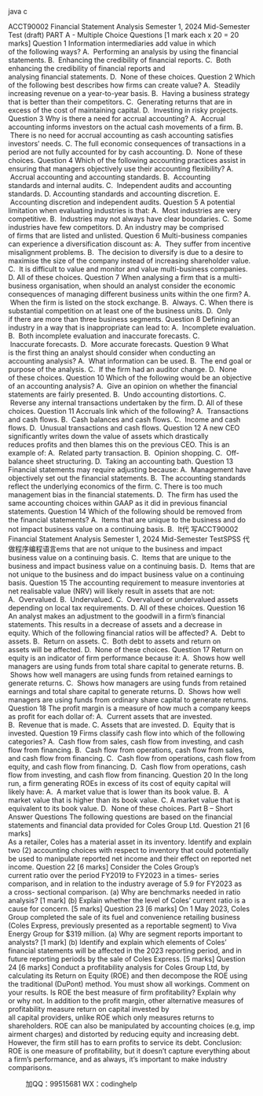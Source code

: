java c

ACCT90002 Financial Statement Analysis 
Semester 1, 2024 
Mid-Semester Test (draft) 
PART A - Multiple Choice Questions [1 mark each x 20 = 20 marks] 
Question 1 
Information intermediaries add value in which of the following ways?
A.  Performing an analysis by using the financial statements.
B.  Enhancing the credibility of financial reports.
C.  Both enhancing the credibility of financial reports and analysing financial statements.
D.  None of these choices.
Question 2 
Which of the following best describes how firms can create value?
A.  Steadily increasing revenue on a year-to-year basis.
B.  Having a business strategy that is better than their competitors.
C.  Generating returns that are in excess of the cost of maintaining capital.
D.  Investing in risky projects.
Question 3 
Why is there a need for accrual accounting?
A.  Accrual accounting informs investors on the actual cash movements of a firm.
B.  There is no need for accrual accounting as cash accounting satisfies investors’ needs.
C. The full economic consequences of transactions in a period are not fully accounted for by cash accounting.
D.  None of these choices.
Question 4 
Which of the following accounting practices assist in ensuring that managers objectively use their accounting flexibility?
A.  Accrual accounting and accounting standards.
B.  Accounting standards and internal audits.
C.  Independent audits and accounting standards.
D. Accounting standards and accounting discretion.
E.  Accounting discretion and independent audits.
Question 5 
A potential limitation when evaluating industries is that:
A.  Most industries are very competitive.
B.  Industries may not always have clear boundaries.
C.  Some industries have few competitors.
D. An industry may be comprised of firms that are listed and unlisted.
Question 6 
Multi-business companies can experience a diversification discount as:
A.  They suffer from incentive misalignment problems.
B.  The decision to diversify is due to a desire to maximise the size of the company instead of increasing shareholder value.
C.  It is difficult to value and monitor and value multi-business companies.
D. All of these choices.
Question 7 
When analysing a firm that is a multi-business organisation, when should an analyst consider the economic consequences of managing different business units within the one firm?
A.  When the firm is listed on the stock exchange.
B.  Always.
C. When there is substantial competition on at least one of the business units.
D.  Only if there are more than three business segments.
Question 8 
Defining an industry in a way that is inappropriate can lead to:
A.  Incomplete evaluation.
B.  Both incomplete evaluation and inaccurate forecasts.
C.  Inaccurate forecasts.
D.  More accurate forecasts.
Question 9 
What is the first thing an analyst should consider when conducting an accounting analysis?
A.  What information can be used.
B.  The end goal or purpose of the analysis.
C.  If the firm had an auditor change.
D.  None of these choices.
Question 10 
Which of the following would be an objective of an accounting analysis?
A.  Give an opinion on whether the financial statements are fairly presented.
B.  Undo accounting distortions.
C.  Reverse any internal transactions undertaken by the firm.
D. All of these choices.
Question 11 
Accruals link which of the following?
A.  Transactions and cash flows.
B.  Cash balances and cash flows.
C.  Income and cash flows.
D.  Unusual transactions and cash flows.
Question 12 
A new CEO significantly writes down the value of assets which drastically reduces profits and then blames this on the previous CEO. This is an example of:
A.  Related party transaction.
B.  Opinion shopping.
C.  Off-balance sheet structuring.
D.  Taking an accounting bath.
Question 13 
Financial statements may require adjusting because:
A.  Management have objectively set out the financial statements.
B.  The accounting standards reflect the underlying economics of the firm.
C. There is too much management bias in the financial statements.
D.  The firm has used the same accounting choices within GAAP as it did in previous financial statements.
Question 14 
Which of the following should be removed from the financial statements?
A.  Items that are unique to the business and do not impact business value on a continuing basis.
B.  It代 写ACCT90002 Financial Statement Analysis Semester 1, 2024 Mid-Semester TestSPSS
代做程序编程语言ems that are not unique to the business and impact business value on a continuing basis.
C.  Items that are unique to the business and impact business value on a continuing basis.
D.  Items that are not unique to the business and do impact business value on a continuing basis.
Question 15 
The accounting requirement to measure inventories at net realisable value (NRV) will likely result in assets that are not:
A.  Overvalued.
B.  Undervalued.
C.  Overvalued or undervalued assets depending on local tax requirements.
D. All of these choices.
Question 16 
An analyst makes an adjustment to the goodwill in a firm’s financial statements. This results in a decrease of assets and a decrease in equity. Which of the following financial ratios will be affected?
A.  Debt to assets.
B.  Return on assets.
C.  Both debt to assets and return on assets will be affected.
D.  None of these choices.
Question 17 
Return on equity is an indicator of firm performance because it:
A.  Shows how well managers are using funds from total share capital to generate returns.
B.  Shows how well managers are using funds from retained earnings to generate returns.
C.  Shows how managers are using funds from retained earnings and total share capital to generate returns.
D.  Shows how well managers are using funds from ordinary share capital to generate returns.
Question 18 
The profit margin is a measure of how much a company keeps as profit for each dollar of:
A.  Current assets that are invested.
B.  Revenue that is made.
C. Assets that are invested.
D.  Equity that is invested.
Question 19 
Firms classify cash flow into which of the following categories?
A.  Cash flow from sales, cash flow from investing, and cash flow from financing.
B.  Cash flow from operations, cash flow from sales, and cash flow from financing.
C.  Cash flow from operations, cash flow from equity, and cash flow from financing.
D.  Cash flow from operations, cash flow from investing, and cash flow from financing.
Question 20 
In the long run, a firm generating ROEs in excess of its cost of equity capital will likely have:
A.  A market value that is lower than its book value.
B.  A market value that is higher than its book value.
C. A market value that is equivalent to its book value.
D.  None of these choices.
Part B – Short Answer Questions 
The following questions are based on the financial statements and financial data provided for Coles Group Ltd.
Question 21  [6 marks] As a retailer, Coles has a material asset in its inventory. Identify and explain two (2) accounting choices with respect to inventory that could potentially be used to manipulate reported net income and their effect on reported net income.
Question 22  [6 marks] Consider the Coles Group’s current ratio over the period FY2019 to FY2023 in a times- series comparison, and in relation to the industry average of 5.9 for FY2023 as a cross- sectional comparison.
(a) Why are benchmarks needed in ratio analysis? [1 mark] 
(b) Explain whether the level of Coles’ current ratio is a cause for concern. [5 marks] 
Question 23   [6 marks] 
On 1 May 2023, Coles Group completed the sale of its fuel and convenience retailing business (Coles Express, previously presented as a reportable segment) to Viva Energy Group for $319 million.
(a) Why are segment reports important to analysts? [1 mark] 
(b) Identify and explain which elements of Coles’ financial statements will be affected in the 2023 reporting period, and in future reporting periods by the sale of Coles Express. [5 marks] 
Question 24 [6 marks] Conduct a profitability analysis for Coles Group Ltd, by calculating its Return on Equity (ROE) and then decompose the ROE using the traditional (DuPont) method. You must show all workings. Comment on your results. Is ROE the best measure of firm profitability? Explain why or why not.
In addition to the profit margin, other alternative measures of profitability measure return on capital invested by all capital providers, unlike ROE which only measures returns to shareholders. ROE can also be manipulated by accounting choices (e.g, impairment charges) and distorted by reducing equity and increasing debt. However, the firm still has to earn profits to service its debt. Conclusion: ROE is one measure of profitability, but it doesn’t capture everything about a firm’s performance, and as always, it’s important to make industry comparisons. 




         
加QQ：99515681  WX：codinghelp
